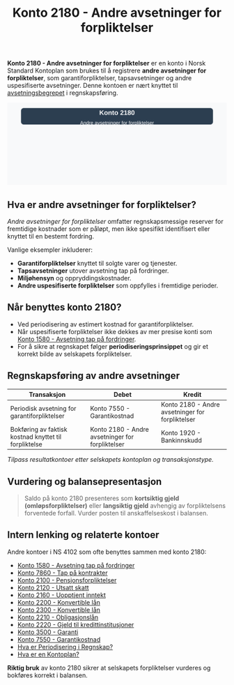 ﻿---
title: "Konto 2180 - Andre avsetninger for forpliktelser"
seoTitle: "Konto 2180 | Andre avsetninger for forpliktelser | Kontoplan"
description: "Konto 2180 brukes til å registrere andre avsetninger for forpliktelser som garantiforpliktelser, tapsavsetninger og lignende. Les om periodisering, vurdering, balansepresentasjon og bokføring."
summary: "Konto 2180: andre avsetninger for forpliktelser, hva det er og hvordan det bokføres og presenteres i balansen."
---

**Konto 2180 - Andre avsetninger for forpliktelser** er en konto i Norsk Standard Kontoplan som brukes til å registrere **andre avsetninger for forpliktelser**, som garantiforpliktelser, tapsavsetninger og andre uspesifiserte avsetninger. Denne kontoen er nært knyttet til [avsetningsbegrepet](/blogs/regnskap/avsetning "Hva er Avsetning i Regnskap? Komplett Guide til Avsetninger og Estimater") i regnskapsføring.

![Illustrasjon av konto 2180 andre avsetninger for forpliktelser](2180-andre-avsetninger-for-forpliktelser-image.svg)

## Hva er andre avsetninger for forpliktelser?

*Andre avsetninger for forpliktelser* omfatter regnskapsmessige reserver for fremtidige kostnader som er påløpt, men ikke spesifikt identifisert eller knyttet til en bestemt fordring.

Vanlige eksempler inkluderer:

* **Garantiforpliktelser** knyttet til solgte varer og tjenester.
* **Tapsavsetninger** utover avsetning tap på fordringer.
* **Miljøhensyn** og oppryddingskostnader.
* **Andre uspesifiserte forpliktelser** som oppfylles i fremtidige perioder.

## Når benyttes konto 2180?

* Ved periodisering av estimert kostnad for garantiforpliktelser.
* Når uspesifiserte forpliktelser ikke dekkes av mer presise konti som [Konto 1580 - Avsetning tap på fordringer](/blogs/kontoplan/1580-avsetning-tap-pa-fordringer "Konto 1580 - Avsetning tap på fordringer").
* For å sikre at regnskapet følger **periodiseringsprinsippet** og gir et korrekt bilde av selskapets forpliktelser.

## Regnskapsføring av andre avsetninger

| Transaksjon                                             | Debet                            | Kredit                        |
|---------------------------------------------------------|----------------------------------|-------------------------------|
| Periodisk avsetning for garantiforpliktelser            | Konto 7550 - Garantikostnad      | Konto 2180 - Andre avsetninger for forpliktelser |
| Bokføring av faktisk kostnad knyttet til forpliktelse    | Konto 2180 - Andre avsetninger for forpliktelser | Konto 1920 - Bankinnskudd     |

_*Tilpass resultatkontoer etter selskapets kontoplan og transaksjonstype.*_

## Vurdering og balansepresentasjon

> Saldo på konto 2180 presenteres som **kortsiktig gjeld (omløpsforpliktelser)** eller **langsiktig gjeld** avhengig av forpliktelsens forventede forfall. Vurder posten til anskaffelseskost i balansen.

## Intern lenking og relaterte kontoer

Andre kontoer i NS 4102 som ofte benyttes sammen med konto 2180:

* [Konto 1580 - Avsetning tap på fordringer](/blogs/kontoplan/1580-avsetning-tap-pa-fordringer "Konto 1580 - Avsetning tap på fordringer: Guide til tapsavsetninger for fordringer i Norsk kontoplan")
* [Konto 7860 - Tap på kontrakter](/blogs/kontoplan/7860-tap-pa-kontrakter "Konto 7860 - Tap på kontrakter")
* [Konto 2100 - Pensjonsforpliktelser](/blogs/kontoplan/2100-pensjonsforpliktelser "Konto 2100 - Pensjonsforpliktelser i Norsk Standard Kontoplan")
* [Konto 2120 - Utsatt skatt](/blogs/kontoplan/2120-utsatt-skatt "Konto 2120 - Utsatt skatt i Norsk Standard Kontoplan")
* [Konto 2160 - Uopptjent inntekt](/blogs/kontoplan/2160-uopptjent-inntekt "Konto 2160 - Uopptjent inntekt i Norsk Standard Kontoplan")
* [Konto 2200 - Konvertible lån](/blogs/kontoplan/2200-konvertible-lan "Konto 2200 - Konvertible lån i Norsk Standard Kontoplan")
* [Konto 2300 - Konvertible lån](/blogs/kontoplan/2300-konvertible-lan "Konto 2300 - Konvertible lån i Norsk Standard Kontoplan")
* [Konto 2210 - Obligasjonslån](/blogs/kontoplan/2210-obligasjonslan "Konto 2210 - Obligasjonslån i Norsk Standard Kontoplan")
* [Konto 2220 - Gjeld til kredittinstitusjoner](/blogs/kontoplan/2220-gjeld-til-kredittinstitusjoner "Konto 2220 - Gjeld til kredittinstitusjoner i Norsk Standard Kontoplan")
* [Konto 3500 - Garanti](/blogs/kontoplan/3500-garanti "Konto 3500 - Garanti: Definisjon, regnskapsføring og eksempler")
* [Konto 7550 - Garantikostnad](/blogs/kontoplan/7550-garantikostnad "Konto 7550 - Garantikostnad i Norsk Standard Kontoplan")
* [Hva er Periodisering i Regnskap?](/blogs/regnskap/hva-er-periodisering "Hva er Periodisering i Regnskap? Komplett Guide til Periodiseringsprinsippet")
* [Hva er en Kontoplan?](/blogs/regnskap/hva-er-kontoplan "Hva er en Kontoplan? Komplett Guide til Kontoplaner i Norsk Regnskap")

**Riktig bruk** av konto 2180 sikrer at selskapets forpliktelser vurderes og bokføres korrekt i balansen.






